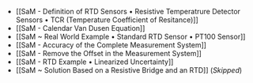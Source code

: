 - [[SaM - Definition of RTD Sensors • Resistive Temperatrure Detector Sensors • TCR (Temperature Coefficient of Resitance)]]
- [[SaM - Calendar Van Dusen Equation]]
- [[SaM ~ Real World Example • Standard RTD Sensor • PT100 Sensor]]
- [[SaM - Accuracy of the Complete Measurement System]]
- [[SaM - Remove the Offset in the Measurement System]]
- [[SaM - RTD Example • Linearized Uncertainty]]
- [[SaM ~ Solution Based on a Resistive Bridge and an RTD]] (*Skipped*)
